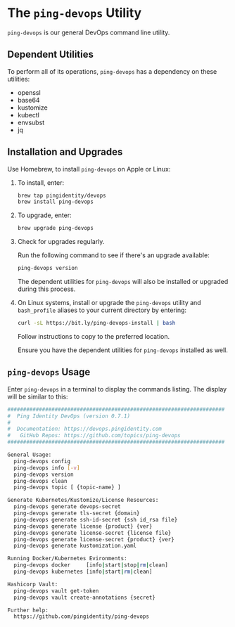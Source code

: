 # The `ping-devops` Utility

`ping-devops` is our general DevOps command line utility.

## Dependent Utilities

To perform all of its operations, `ping-devops` has a dependency on these utilities:

* openssl
* base64
* kustomize
* kubectl
* envsubst
* jq

## Installation and Upgrades

Use Homebrew, to install `ping-devops` on Apple or Linux:

1. To install, enter:

    ```sh
    brew tap pingidentity/devops
    brew install ping-devops
    ```

1. To upgrade, enter:

    ```sh
    brew upgrade ping-devops
    ```

1. Check for upgrades regularly.

    Run the following command to see if there's an upgrade available:

    ```sh
    ping-devops version
    ```

    The dependent utilities for `ping-devops` will also be installed or upgraded during this process.

1. On Linux systems, install or upgrade the `ping-devops` utility and `bash_profile` aliases to your current directory by entering:

    ```sh
    curl -sL https://bit.ly/ping-devops-install | bash
    ```

    Follow instructions to copy to the preferred location.

    Ensure you have the dependent utilities for `ping-devops` installed as well.

## `ping-devops` Usage

Enter `ping-devops` in a terminal to display the commands listing. The display will be similar to this:

```sh
#####################################################################
#  Ping Identity DevOps (version 0.7.1)
#
#  Documentation: https://devops.pingidentity.com
#   GitHub Repos: https://github.com/topics/ping-devops
#####################################################################

General Usage:
  ping-devops config
  ping-devops info [-v]
  ping-devops version
  ping-devops clean
  ping-devops topic [ {topic-name} ]

Generate Kubernetes/Kustomize/License Resources:
  ping-devops generate devops-secret
  ping-devops generate tls-secret {domain}
  ping-devops generate ssh-id-secret {ssh id_rsa file}
  ping-devops generate license {product} {ver}
  ping-devops generate license-secret {license file}
  ping-devops generate license-secret {product} {ver}
  ping-devops generate kustomization.yaml

Running Docker/Kubernetes Evironments:
  ping-devops docker     [info|start|stop|rm|clean]
  ping-devops kubernetes [info|start|rm|clean]

Hashicorp Vault:
  ping-devops vault get-token
  ping-devops vault create-annotations {secret}

Further help:
  https://github.com/pingidentity/ping-devops
```
